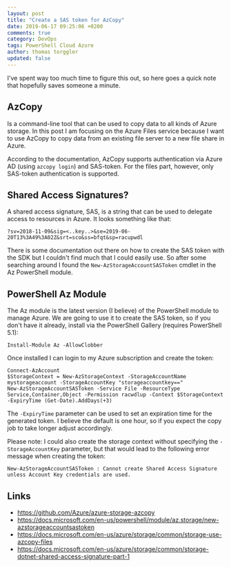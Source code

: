 ```yaml
---
layout: post
title: "Create a SAS token for AzCopy"
date: 2019-06-17 09:25:06 +0200
comments: true
category: DevOps
tags: PowerShell Cloud Azure
author: thomas torggler
updated: false
---
```


I've spent way too much time to figure this out, so here goes a quick note that hopefully saves someone a minute.

<!-- more -->

## AzCopy

Is a command-line tool that can be used to copy data to all kinds of Azure storage. In this post I am focusing on the Azure Files service because I want to use AzCopy to copy data from an existing file server to a new file share in Azure.

According to the documentation, AzCopy supports authentication via Azure AD (using `azcopy login`) and SAS-token. For the files part, however, only SAS-token authentication is supported.

## Shared Access Signatures?

A shared access signature, SAS, is a string that can be used to delegate access to resources in Azure. It looks something like that:

```
?sv=2018-11-09&sig=<..key..>&se=2019-06-20T13%3A49%3A02Z&srt=sco&ss=bfqt&sp=racupwdl
```

There is some documentation out there on how to create the SAS token with the SDK but I couldn't find much that I could easily use. So after some searching around I found the `New-AzStorageAccountSASToken` cmdlet in the Az PowerShell module.

## PowerShell Az Module

The Az module is the latest version (I believe) of the PowerShell module to manage Azure. We are going to use it to create the SAS token, so if you don't have it already, install via the PowerShell Gallery (requires PowerShell 5.1): 

```
Install-Module Az -AllowClobber
```

Once installed I can login to my Azure subscription and create the token:

```
Connect-AzAccount
$StorageContext = New-AzStorageContext -StorageAccountName mystorageaccount -StorageAccountKey "storageaccountkey=="
New-AzStorageAccountSASToken -Service File -ResourceType Service,Container,Object -Permission racwdlup -Context $StorageContext -ExpiryTime (Get-Date).AddDays(+3)
```

The `-ExpiryTime` parameter can be used to set an expiration time for the generated token. I believe the default is one hour, so if you expect the copy job to take longer adjust accordingly.

Please note: I could also create the storage context without specifying the `-StorageAccountKey` parameter, but that would lead to the following error message when creating the token:

```
New-AzStorageAccountSASToken : Cannot create Shared Access Signature unless Account Key credentials are used.
```

## Links
 - https://github.com/Azure/azure-storage-azcopy
 - https://docs.microsoft.com/en-us/powershell/module/az.storage/new-azstorageaccountsastoken
 - https://docs.microsoft.com/en-us/azure/storage/common/storage-use-azcopy-files
 - https://docs.microsoft.com/en-us/azure/storage/common/storage-dotnet-shared-access-signature-part-1

